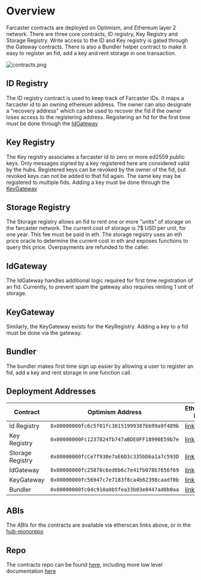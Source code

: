 # Overview

Farcaster contracts are deployed on Optimism, and Ethereum layer 2 network. There are three core contracts,
ID registry, Key Registry and Storage Registry. Write access to the ID and Key registry is gated through the Gateway
contracts. There is also a Bundler helper contract to make it easy to register an fid, add a key and rent storage in one
transaction.

![contracts.png](/assets/contracts.png)

## ID Registry

The ID registry contract is used to keep track of Farcaster IDs. It maps a farcaster id to an owning ethereum
address. The owner can also designate a "recovery address" which can be used to recover the fid if the owner loses
access to the registering address. Registering an fid for the first time must be done through
the [IdGateway](#idgateway)

## Key Registry

The Key registry associates a farcaster id to zero or more ed2559 public keys. Only messages signed by a key registered
here are considered valid by the hubs. Registered keys can be revoked by the owner of the fid, but revoked keys can not
be added to that fid again. The same key may be registered to multiple fids. Adding a key must be done through the
[KeyGateway](#keygateway)

## Storage Registry

The Storage registry allows an fid to rent one or more "units" of storage on the farcaster network. The current cost of
storage is 7$ USD per unit, for one year. This fee must be paid in eth. The storage registry uses an eth price oracle to
determine the current cost in eth and exposes functions to query this price. Overpayments are refunded to the caller.

## IdGateway

The IdGateway handles additional logic required for first time registration of an fid. Currently, to prevent spam the
gateway also requires renting 1 unit of storage.

## KeyGateway

Similarly, the KeyGateway exists for the KeyRegistry. Adding a key to a fid must be done via the gateway.

## Bundler

The bundler makes first time sign up easier by allowing a user to register an fid, add a key and rent storage in one
function call.

## Deployment Addresses

| Contract         | Optimism Address                             | Etherscan Link                                                                             |
|------------------|----------------------------------------------|--------------------------------------------------------------------------------------------|
| Id Registry      | `0x00000000fc6c5f01fc30151999387bb99a9f489b` | [link](https://optimistic.etherscan.io/address/0x00000000fc6c5f01fc30151999387bb99a9f489b) |
| Key Registry     | `0x00000000Fc1237824fb747aBDE0FF18990E59b7e` | [link](https://optimistic.etherscan.io/address/0x00000000Fc1237824fb747aBDE0FF18990E59b7e) |
| Storage Registry | `0x00000000fcCe7f938e7aE6D3c335bD6a1a7c593D` | [link](https://optimistic.etherscan.io/address/0x00000000fcCe7f938e7aE6D3c335bD6a1a7c593D) |
| IdGateway        | `0x00000000fc25870c6ed6b6c7e41fb078b7656f69` | [link](https://optimistic.etherscan.io/address/0x00000000fc25870c6ed6b6c7e41fb078b7656f69) |
| KeyGateway       | `0x00000000fc56947c7e7183f8ca4b62398caadf0b` | [link](https://optimistic.etherscan.io/address/0x00000000fc56947c7e7183f8ca4b62398caadf0b) |
| Bundler          | `0x00000000fc04c910a0b5fea33b03e0447ad0b0aa` | [link](https://optimistic.etherscan.io/address/0x00000000fc04c910a0b5fea33b03e0447ad0b0aa) |

## ABIs

The ABIs for the contracts are available via etherscan links above, or in
the [hub-monorepo](https://github.com/farcasterxyz/hub-monorepo/tree/main/packages/core/src/eth/contracts/abis)

## Repo

The contracts repo can be found [here](https://github.com/farcasterxyz/contracts), including more low level
documentation [here](https://github.com/farcasterxyz/contracts/blob/main/docs/docs.md)